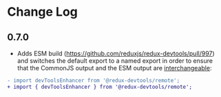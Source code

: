 # Change Log

## 0.7.0

- Adds ESM build (https://github.com/reduxjs/redux-devtools/pull/997) and switches the default export to a named export in order to ensure that the CommonJS output and the ESM output are [interchangeable](https://rollupjs.org/guide/en/#outputexports):

```diff
- import devToolsEnhancer from '@redux-devtools/remote';
+ import { devToolsEnhancer } from '@redux-devtools/remote';
```
